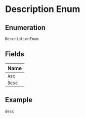 
# Description Enum

## Enumeration

`DescriptionEnum`

## Fields

| Name |
|  --- |
| `Asc` |
| `Desc` |

## Example

```
desc
```

